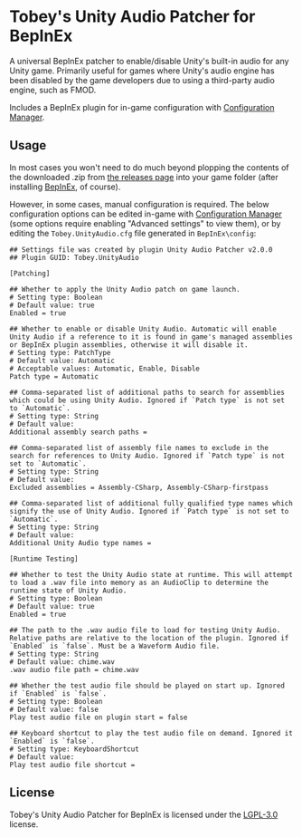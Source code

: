 # Tobey's Unity Audio Patcher for BepInEx

A universal BepInEx patcher to enable/disable Unity's built-in audio for any Unity game. Primarily useful for games where Unity's audio engine has been disabled by the game developers due to using a third-party audio engine, such as FMOD.

Includes a BepInEx plugin for in-game configuration with [Configuration Manager](https://github.com/BepInEx/BepInEx.ConfigurationManager).

## Usage

In most cases you won't need to do much beyond plopping the contents of the downloaded .zip from [the releases page](https://github.com/toebeann/Tobey.UnityAudio/releases) into your game folder (after installing [BepInEx](https://github.com/BepInEx/BepInEx), of course).

However, in some cases, manual configuration is required. The below configuration options can be edited in-game with [Configuration Manager](https://github.com/BepInEx/BepInEx.ConfigurationManager) (some options require enabling "Advanced settings" to view them), or by editing the `Tobey.UnityAudio.cfg` file generated in `BepInEx\config`:

```
## Settings file was created by plugin Unity Audio Patcher v2.0.0
## Plugin GUID: Tobey.UnityAudio

[Patching]

## Whether to apply the Unity Audio patch on game launch.
# Setting type: Boolean
# Default value: true
Enabled = true

## Whether to enable or disable Unity Audio. Automatic will enable Unity Audio if a reference to it is found in game's managed assemblies or BepInEx plugin assemblies, otherwise it will disable it.
# Setting type: PatchType
# Default value: Automatic
# Acceptable values: Automatic, Enable, Disable
Patch type = Automatic

## Comma-separated list of additional paths to search for assemblies which could be using Unity Audio. Ignored if `Patch type` is not set to `Automatic`.
# Setting type: String
# Default value: 
Additional assembly search paths = 

## Comma-separated list of assembly file names to exclude in the search for references to Unity Audio. Ignored if `Patch type` is not set to `Automatic`.
# Setting type: String
# Default value: 
Excluded assemblies = Assembly-CSharp, Assembly-CSharp-firstpass

## Comma-separated list of additional fully qualified type names which signify the use of Unity Audio. Ignored if `Patch type` is not set to `Automatic`.
# Setting type: String
# Default value: 
Additional Unity Audio type names = 

[Runtime Testing]

## Whether to test the Unity Audio state at runtime. This will attempt to load a .wav file into memory as an AudioClip to determine the runtime state of Unity Audio.
# Setting type: Boolean
# Default value: true
Enabled = true

## The path to the .wav audio file to load for testing Unity Audio. Relative paths are relative to the location of the plugin. Ignored if `Enabled` is `false`. Must be a Waveform Audio file.
# Setting type: String
# Default value: chime.wav
.wav audio file path = chime.wav

## Whether the test audio file should be played on start up. Ignored if `Enabled` is `false`.
# Setting type: Boolean
# Default value: false
Play test audio file on plugin start = false

## Keyboard shortcut to play the test audio file on demand. Ignored it `Enabled` is `false`.
# Setting type: KeyboardShortcut
# Default value: 
Play test audio file shortcut = 
```

## License

Tobey's Unity Audio Patcher for BepInEx is licensed under the [LGPL-3.0](https://github.com/toebeann/Tobey.UnityAudio/blob/main/LICENSE) license.
